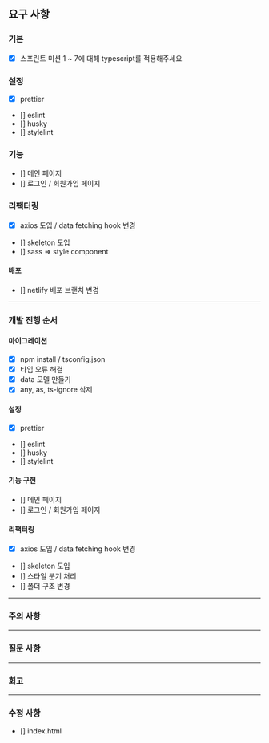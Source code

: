 ## 요구 사항

### 기본

- [x] 스프린트 미션 1 ~ 7에 대해 typescript를 적용해주세요

### 설정

- [x] prettier
- [] eslint
- [] husky
- [] stylelint

### 기능

- [] 메인 페이지
- [] 로그인 / 회원가입 페이지

### 리팩터링

- [x] axios 도입 / data fetching hook 변경
- [] skeleton 도입
- [] sass => style component

#### 배포

- [] netlify 배포 브랜치 변경

---

### 개발 진행 순서

#### 마이그레이션

- [x] npm install / tsconfig.json
- [x] 타입 오류 해결
- [x] data 모델 만들기
- [x] any, as, ts-ignore 삭제

#### 설정

- [x] prettier
- [] eslint
- [] husky
- [] stylelint

#### 기능 구현

- [] 메인 페이지
- [] 로그인 / 회원가입 페이지

#### 리팩터링

- [x] axios 도입 / data fetching hook 변경
- [] skeleton 도입
- [] 스타일 분기 처리
- [] 폴더 구조 변경

---

### 주의 사항

---

### 질문 사항

---

### 회고

---

### 수정 사항

- [] index.html

